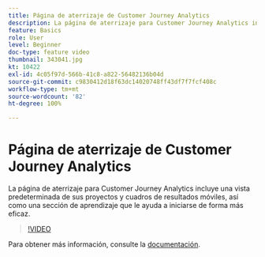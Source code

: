 ```yaml
---
title: Página de aterrizaje de Customer Journey Analytics
description: La página de aterrizaje para Customer Journey Analytics incluye una vista predeterminada de sus proyectos y cuadros de resultados móviles, así como una sección de aprendizaje que le ayuda a iniciarse de forma más eficaz.
feature: Basics
role: User
level: Beginner
doc-type: feature video
thumbnail: 343041.jpg
kt: 10422
exl-id: 4c05f97d-566b-41c8-a822-56482136b04d
source-git-commit: c9830412d18f63dc14020748ff43df7f7fcf408c
workflow-type: tm+mt
source-wordcount: '82'
ht-degree: 100%

---
```


# Página de aterrizaje de Customer Journey Analytics

La página de aterrizaje para Customer Journey Analytics incluye una vista predeterminada de sus proyectos y cuadros de resultados móviles, así como una sección de aprendizaje que le ayuda a iniciarse de forma más eficaz.

>[!VIDEO](https://video.tv.adobe.com/v/343041/?quality=12&learn=on)

Para obtener más información, consulte la [documentación](https://experienceleague.adobe.com/docs/analytics-platform/using/cja-overview/landing.html?lang=es).
